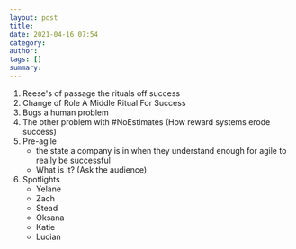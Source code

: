 ```yaml
---
layout: post
title: 
date: 2021-04-16 07:54
category: 
author: 
tags: []
summary: 
---
```


1. Reese's of passage the rituals off success
1. Change of Role A Middle Ritual For Success
1. Bugs a human problem
1. The other problem with #NoEstimates (How reward systems erode success)
1. Pre-agile
   - the state a company is in when they understand enough for agile to really be successful
   - What is it? (Ask the audience)
1. Spotlights
   - Yelane
   - Zach
   - Stead
   - Oksana
   - Katie
   - Lucian
